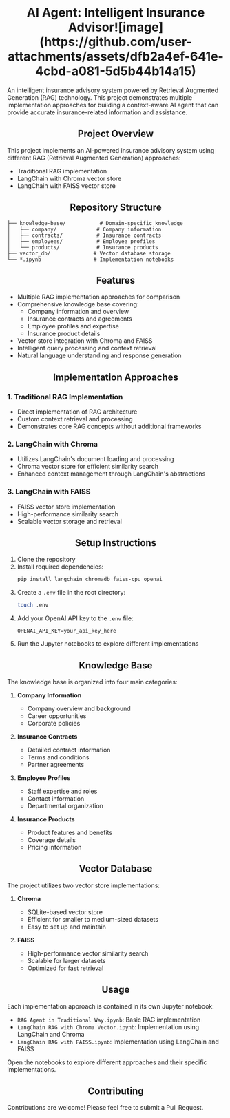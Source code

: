 <h1 align="center">AI Agent: Intelligent Insurance Advisor![image](https://github.com/user-attachments/assets/dfb2a4ef-641e-4cbd-a081-5d5b44b14a15)
</h1>

An intelligent insurance advisory system powered by Retrieval Augmented Generation (RAG) technology. This project demonstrates multiple implementation approaches for building a context-aware AI agent that can provide accurate insurance-related information and assistance.

<h2 align="center">Project Overview</h2>

This project implements an AI-powered insurance advisory system using different RAG (Retrieval Augmented Generation) approaches:
- Traditional RAG implementation
- LangChain with Chroma vector store
- LangChain with FAISS vector store


<h2 align="center">Repository Structure</h2>

```
├── knowledge-base/           # Domain-specific knowledge
│   ├── company/             # Company information
│   ├── contracts/           # Insurance contracts
│   ├── employees/           # Employee profiles
│   └── products/            # Insurance products
├── vector_db/              # Vector database storage
└── *.ipynb                 # Implementation notebooks
```

<h2 align="center">Features</h2>

- Multiple RAG implementation approaches for comparison
- Comprehensive knowledge base covering:
  - Company information and overview
  - Insurance contracts and agreements
  - Employee profiles and expertise
  - Insurance product details
- Vector store integration with Chroma and FAISS
- Intelligent query processing and context retrieval
- Natural language understanding and response generation

<h2 align="center">Implementation Approaches</h2>

### 1. Traditional RAG Implementation
- Direct implementation of RAG architecture
- Custom context retrieval and processing
- Demonstrates core RAG concepts without additional frameworks

### 2. LangChain with Chroma
- Utilizes LangChain's document loading and processing
- Chroma vector store for efficient similarity search
- Enhanced context management through LangChain's abstractions

### 3. LangChain with FAISS
- FAISS vector store implementation
- High-performance similarity search
- Scalable vector storage and retrieval

<h2 align="center">Setup Instructions</h2>

1. Clone the repository
2. Install required dependencies:
   ```bash
   pip install langchain chromadb faiss-cpu openai
   ```
3. Create a `.env` file in the root directory:
   ```bash
   touch .env
   ```
4. Add your OpenAI API key to the `.env` file:
   ```
   OPENAI_API_KEY=your_api_key_here
   ```
5. Run the Jupyter notebooks to explore different implementations

<h2 align="center">Knowledge Base</h2>

The knowledge base is organized into four main categories:

1. **Company Information**
   - Company overview and background
   - Career opportunities
   - Corporate policies

2. **Insurance Contracts**
   - Detailed contract information
   - Terms and conditions
   - Partner agreements

3. **Employee Profiles**
   - Staff expertise and roles
   - Contact information
   - Departmental organization

4. **Insurance Products**
   - Product features and benefits
   - Coverage details
   - Pricing information

<h2 align="center">Vector Database</h2>

The project utilizes two vector store implementations:

1. **Chroma**
   - SQLite-based vector store
   - Efficient for smaller to medium-sized datasets
   - Easy to set up and maintain

2. **FAISS**
   - High-performance vector similarity search
   - Scalable for larger datasets
   - Optimized for fast retrieval

<h2 align="center">Usage</h2>

Each implementation approach is contained in its own Jupyter notebook:

- `RAG Agent in Traditional Way.ipynb`: Basic RAG implementation
- `LangChain RAG with Chroma Vector.ipynb`: Implementation using LangChain and Chroma
- `LangChain RAG with FAISS.ipynb`: Implementation using LangChain and FAISS

Open the notebooks to explore different approaches and their specific implementations.

<h2 align="center">Contributing</h2>

Contributions are welcome! Please feel free to submit a Pull Request.
